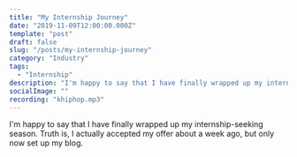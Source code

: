 ```yaml
---
title: "My Internship Journey"
date: "2019-11-09T12:00:00.000Z"
template: "post"
draft: false
slug: "/posts/my-internship-journey"
category: "Industry"
tags:
  - "Internship"
description: "I'm happy to say that I have finally wrapped up my internship-seeking season. Truth is, I actually accepted my offer about a week ago, but only now set up my blog."
socialImage: ""
recording: "khiphop.mp3"
---
```


I'm happy to say that I have finally wrapped up my internship-seeking season. Truth is, I actually accepted my offer about a week ago, but only now set up my blog.
